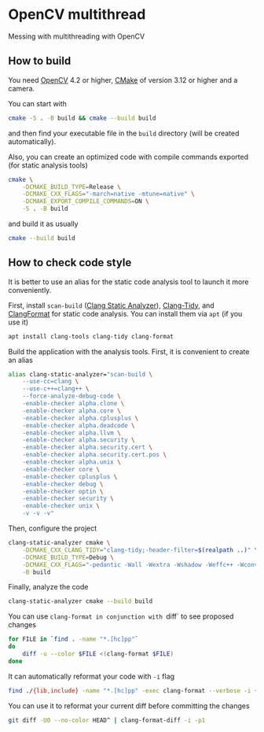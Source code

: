 # OpenCV multithread

Messing with multithreading with OpenCV

## How to build

You need [OpenCV](https://opencv.org/) 4.2 or higher,
[CMake](https://cmake.org/) of version 3.12 or higher
and a camera.

You can start with
```bash
cmake -S . -B build && cmake --build build
```
and then find your executable file in the `build` directory
(will be created automatically).

Also, you can create an optimized code
with compile commands exported (for static analysis tools)
```bash
cmake \
    -DCMAKE_BUILD_TYPE=Release \
    -DCMAKE_CXX_FLAGS="-march=native -mtune=native" \
    -DCMAKE_EXPORT_COMPILE_COMMANDS=ON \
    -S . -B build
```

and build it as usually
```bash
cmake --build build
```

## How to check code style

It is better to use an alias for the static code analysis tool
to launch it more conveniently.

First, install `scan-build`
([Clang Static Analyzer](https://clang-analyzer.llvm.org)),
[Clang-Tidy](https://clang.llvm.org/extra/clang-tidy),
and [ClangFormat](https://clang.llvm.org/docs/ClangFormat.html)
for static code analysis.
You can install them via `apt` (if you use it)

```bash
apt install clang-tools clang-tidy clang-format
```

Build the application with the analysis tools.
First, it is convenient to create an alias

```bash
alias clang-static-analyzer="scan-build \
    --use-cc=clang \
    --use-c++=clang++ \
    --force-analyze-debug-code \
    -enable-checker alpha.clone \
    -enable-checker alpha.core \
    -enable-checker alpha.cplusplus \
    -enable-checker alpha.deadcode \
    -enable-checker alpha.llvm \
    -enable-checker alpha.security \
    -enable-checker alpha.security.cert \
    -enable-checker alpha.security.cert.pos \
    -enable-checker alpha.unix \
    -enable-checker core \
    -enable-checker cplusplus \
    -enable-checker debug \
    -enable-checker optin \
    -enable-checker security \
    -enable-checker unix \
    -v -v -v"
```

Then, configure the project

```bash
clang-static-analyzer cmake \
    -DCMAKE_CXX_CLANG_TIDY="clang-tidy;-header-filter=$(realpath ..)" \
    -DCMAKE_BUILD_TYPE=Debug \
    -DCMAKE_CXX_FLAGS="-pedantic -Wall -Wextra -Wshadow -Weffc++ -Wconversion -Werror" \
    -B build
```

Finally, analyze the code

```bash
clang-static-analyzer cmake --build build
```

You can use `clang-format in conjunction with `diff`
to see proposed changes

```bash
for FILE in `find . -name "*.[hc]pp"`
do
    diff -u --color $FILE <(clang-format $FILE)
done
```

It can automatically reformat your code with `-i` flag

```bash
find ./{lib,include} -name "*.[hc]pp" -exec clang-format --verbose -i {} \+
```

You can use it to reformat your current diff before committing the changes

```bash
git diff -U0 --no-color HEAD^ | clang-format-diff -i -p1
```
